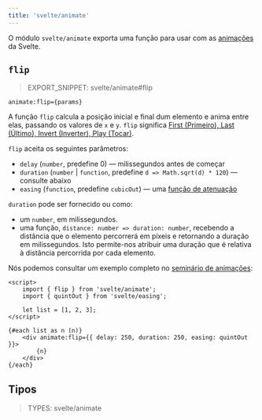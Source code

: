 ```yaml
---
title: 'svelte/animate'
---
```


O módulo `svelte/animate` exporta uma função para usar com as [animações](/docs/element-directives#animate-fn) da Svelte.

## `flip`

> EXPORT_SNIPPET: svelte/animate#flip

```svelte
animate:flip={params}
```

A função `flip` calcula a posição inicial e final dum elemento e anima entre elas, passando os valores de `x` e `y`. `flip` significa [First (Primeiro), Last (Último), Invert (Inverter), Play (Tocar)](https://aerotwist.com/blog/flip-your-animations/).

`flip` aceita os seguintes parâmetros:

- `delay` (`number`, predefine 0) — milissegundos antes de começar
- `duration` (`number` | `function`, predefine `d => Math.sqrt(d) * 120`) — consulte abaixo
- `easing` (`function`, predefine `cubicOut`) — uma [função de atenuação](/docs/svelte-easing)

`duration` pode ser fornecido ou como:

- um `number`, em milissegundos.
- uma função, `distance: number => duration: number`, recebendo a distância que o elemento percorrerá em píxeis e retornando a duração em milissegundos. Isto permite-nos atribuir uma duração que é relativa à distância percorrida por cada elemento.

Nós podemos consultar um exemplo completo no [seminário de animações](https://learn.svelte.dev/tutorial/animate):

```svelte
<script>
	import { flip } from 'svelte/animate';
	import { quintOut } from 'svelte/easing';

	let list = [1, 2, 3];
</script>

{#each list as n (n)}
	<div animate:flip={{ delay: 250, duration: 250, easing: quintOut }}>
		{n}
	</div>
{/each}
```

## Tipos

> TYPES: svelte/animate
